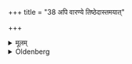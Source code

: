 +++
title = "38 अपि वारण्ये तिष्ठेदास्तमयात्"

+++

<details><summary>मूलम्</summary>

अपि वारण्ये तिष्ठेदास्तमयात् ३८
</details>

<details><summary>Oldenberg</summary>

38. Or he should stand in the forest till sunset (and spend the night in the village).
</details>
